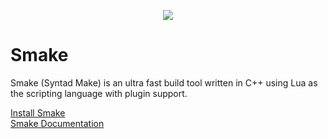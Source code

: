 <p align="center">
  <img src="https://user-images.githubusercontent.com/65922858/223530401-e96e326d-c9b2-45b4-93a3-0deb325ab19f.png">
</p>

# Smake
Smake (Syntad Make) is an ultra fast build tool written in C++ using Lua as the scripting language with plugin support.

[Install Smake](https://github.com/Syntad/smake/wiki/Installing) \
[Smake Documentation](https://github.com/Syntad/smake/wiki)
